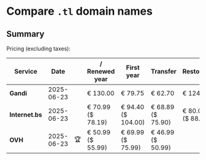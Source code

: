 # Compare `.tl` domain names

## Summary

Pricing (excluding taxes):

| Service | Date |  | / Renewed year | First year | Transfer | Restoration |
|--|--|--|--|--|--|--|
| **Gandi** | 2025-06-23 |  | € 130.00 | € 79.75 | € 62.70 | € 124.30 |
| **Internet.bs** | 2025-06-23 |  | € 70.99<br>($ 78.19) | € 94.40<br>($ 104.00) | € 68.89<br>($ 75.90) | € 80.09<br>($ 88.19) |
| **OVH** | 2025-06-23 | 🏆 | € 50.99<br>($ 55.99) | € 69.99<br>($ 75.99) | € 46.99<br>($ 50.99) |  |
